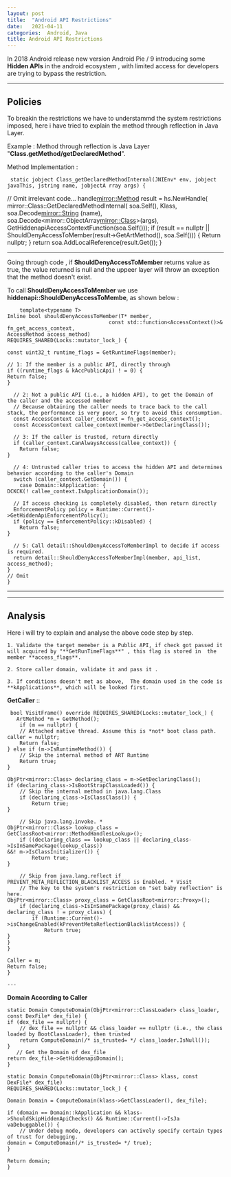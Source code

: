 ```yaml
---
layout: post
title:  "Android API Restrictions"
date:   2021-04-11
categories:  Android, Java
title: Android API Restrictions
---
```


In 2018 Android release new version Android Pie / 9 introducing some **Hidden APIs** in the android ecosystem , with limited access for developers are trying to bypass the restriction.

---
[](#header-1)**Policies**
---

To breakin the restrictions we have to understammd the system restrictions imposed, here i have tried to explain the method through reflection in Java Layer. 

Example : Method through reflection is Java Layer "**Class.getMethod/getDeclaredMethod**".

Method Implementation : 

     static jobject Class_getDeclaredMethodInternal(JNIEnv* env, jobject javaThis, jstring name, jobjectA rray args) {
  // Omit irrelevant code...
    handle<mirror::Method> result = hs.NewHandle(
    mirror::Class::GetDeclaredMethodInternal<kRuntimePointerSize>(
    soa.Self(),
    Klass,
    soa.Decode<mirror::String> (name),
    soa.Decode<mirror::ObjectArray<mirror::Class>>(args),
    GetHiddenapiAccessContextFunction(soa.Self()));
    if (result == nullptr || ShouldDenyAccessToMember(result->GetArtMethod(), soa.Self())) {
     Return nullptr;
    }
      return soa.AddLocalReference<jobject>(result.Get());
    }

---

Going through code , if **ShouldDenyAccessToMember** returns value as true, the value returned is null and the uppeer layer will throw an exception that the method doesn't exist. 

To call **ShouldDenyAccessToMember** we use **hiddenapi::ShouldDenyAccessToMembe**, as shown below :

        template<typename T>
    Inline bool shouldDenyAccessToMember(T* member,
                                     const std::function<AccessContext()>& fn_get_access_context,
    AccessMethod access_method)
    REQUIRES_SHARED(Locks::mutator_lock_) {

    const uint32_t runtime_flags = GetRuntimeFlags(member);

    // 1: If the member is a public API, directly through
    if ((runtime_flags & kAccPublicApi) ! = 0) {
    Return false;
    }

      // 2: Not a public API (i.e., a hidden API), to get the Domain of the caller and the accessed member
      // Because obtaining the caller needs to trace back to the call stack, the performance is very poor, so try to avoid this consumption.
      const AccessContext caller_context = fn_get_access_context();
      const AccessContext callee_context(member->GetDeclaringClass());

      // 3: If the caller is trusted, return directly
      if (caller_context.CanAlwaysAccess(callee_context)) {
        Return false;
    }

      // 4: Untrusted caller tries to access the hidden API and determines behavior according to the caller's Domain
      switch (caller_context.GetDomain()) {
        case Domain::kApplication: {
    DCKCK(! callee_context.IsApplicationDomain());

      // If access checking is completely disabled, then return directly
      EnforcementPolicy policy = Runtime::Current()->GetHiddenApiEnforcementPolicy();
      if (policy == EnforcementPolicy::kDisabled) {
        Return false;
    }

      // 5: Call detail::ShouldDenyAccessToMemberImpl to decide if access is required.
      return detail::ShouldDenyAccessToMemberImpl(member, api_list, access_method);
    }
    // Omit
    }
 
 ---
 
 ---
 **Analysis**
 ---
Here i will try to explain and analyse the above code step by step.

    1. Validate the target memeber is a Public API, if check got passed it  will acquired by "**GetRunTimeFlags**" , this flag is stored in  the member **access_flags**.
    
    2. Store caller domain, validate it and pass it .

    3. If conditions doesn't met as above,  The domain used in the code is **kApplications**, which will be looked first.

**GetCaller** ::

     bool VisitFrame() override REQUIRES_SHARED(Locks::mutator_lock_) {
       ArtMethod *m = GetMethod();
        if (m == nullptr) {
        // Attached native thread. Assume this is *not* boot class path.
    caller = nullptr;
        Return false;
    } else if (m->IsRuntimeMethod()) {
        // Skip the internal method of ART Runtime
        Return true;
    }

    ObjPtr<mirror::Class> declaring_class = m->GetDeclaringClass();
    if (declaring_class->IsBootStrapClassLoaded()) {
        // Skip the internal method in java.lang.Class
        if (declaring_class->IsClassClass()) {
            Return true;
    }

        // Skip java.lang.invoke. *
    ObjPtr<mirror::Class> lookup_class = GetClassRoot<mirror::MethodHandlesLookup>();
        if ((declaring_class == lookup_class || declaring_class->IsInSamePackage(lookup_class))
    &&! m->IsClassInitializer()) {
            Return true;
    }

        // Skip from java.lang.reflect if PREVENT_META_REFLECTION_BLACKLIST_ACCESS is Enabled. * Visit
        // The key to the system's restriction on "set baby reflection" is here.
    ObjPtr<mirror::Class> proxy_class = GetClassRoot<mirror::Proxy>();
        if (declaring_class->IsInSamePackage(proxy_class) && declaring_class ! = proxy_class) {
            if (Runtime::Current()->isChangeEnabled(kPreventMetaReflectionBlacklistAccess)) {
                Return true;
    }
    }
    }

    Caller = m;
    Return false;
    }

    --- 

**Domain According to Caller** 

    static Domain ComputeDomain(ObjPtr<mirror::ClassLoader> class_loader, const DexFile* dex_file) {
    if (dex_file == nullptr) {
        // dex_file == nullptr && class_loader == nullptr (i.e., the class loaded by BootClassLoader), then trusted
        return ComputeDomain(/* is_trusted= */ class_loader.IsNull());
    }
       // Get the Domain of dex_file
    return dex_file->GetHiddenapiDomain();
    }

    static Domain ComputeDomain(ObjPtr<mirror::Class> klass, const DexFile* dex_file)
    REQUIRES_SHARED(Locks::mutator_lock_) {

    Domain Domain = ComputeDomain(klass->GetClassLoader(), dex_file);

    if (domain == Domain::kApplication && klass->ShouldSkipHiddenApiChecks() && Runtime::Current()->IsJa vaDebuggable()) {
        // Under debug mode, developers can actively specify certain types of trust for debugging.
    domain = ComputeDomain(/* is_trusted= */ true);
    }

    Return domain;
    }
